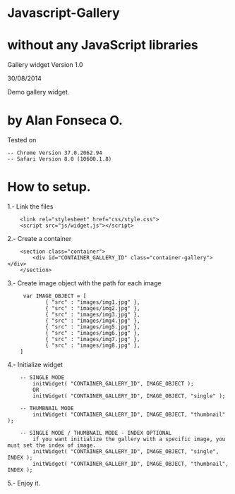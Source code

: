 Javascript-Gallery
==================
without any JavaScript libraries
==================
Gallery widget Version 1.0

30/08/2014

Demo gallery widget.

by Alan Fonseca O.
==================
Tested on

 	-- Chrome Version 37.0.2062.94
 	-- Safari Version 8.0 (10600.1.8)
 	
How to setup.
==================
1.- Link the files

	 	<link rel="stylesheet" href="css/style.css">
		<script src="js/widget.js"></script>

2.- Create a container

		<section class="container">
			<div id="CONTAINER_GALLERY_ID" class="container-gallery"></div>
		</section>

3.- Create image object with the path for each image

		 var IMAGE_OBJECT = [
				{ "src" : "images/img1.jpg" },
				{ "src" : "images/img2.jpg" },
				{ "src" : "images/img3.jpg" },
				{ "src" : "images/img4.jpg" },
				{ "src" : "images/img5.jpg" },
				{ "src" : "images/img6.jpg" },
				{ "src" : "images/img7.jpg" },
				{ "src" : "images/img8.jpg" },
		]

4.- Initialize widget

 		-- SINGLE MODE
 			initWidget( "CONTAINER_GALLERY_ID", IMAGE_OBJECT );
 			OR
 			initWidget( "CONTAINER_GALLERY_ID", IMAGE_OBJECT, "single" );

 		-- THUMBNAIL MODE
			initWidget( "CONTAINER_GALLERY_ID", IMAGE_OBJECT, "thumbnail" );

		-- SINGLE MODE / THUMBNAIL MODE - INDEX OPTIONAL
			if you want initialize the gallery with a specific image, you must set the index of image.
			initWidget( "CONTAINER_GALLERY_ID", IMAGE_OBJECT, "single", INDEX );
			initWidget( "CONTAINER_GALLERY_ID", IMAGE_OBJECT, "thumbnail", INDEX );

5.- Enjoy it.	